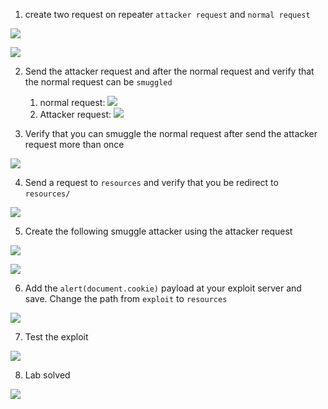 
1. create two request on repeater `attacker request` and `normal request`

![](Pasted_image_20231209191239.png)

![](Pasted_image_20231209191247.png)

2. Send the attacker request and after the normal request and verify that the normal request can be `smuggled`

	1. normal request:
![](Pasted_image_20231209191426.png)
	2. Attacker request:
![](Pasted_image_20231209191529.png)

3. Verify that you can smuggle the normal request after send the attacker request more than once

![](Pasted_image_20231209191644.png)

4. Send a request to `resources` and verify that you be redirect to `resources/`

![](Pasted_image_20231209191911.png)

5. Create the following smuggle attacker using the attacker request

![](Pasted_image_20231209192259.png)

![](Pasted_image_20231209192336.png)

6. Add the `alert(document.cookie)` payload at your exploit server and save. Change the path from `exploit` to `resources`

![](Pasted_image_20231209192700.png)

7. Test the exploit 

![](Pasted_image_20231209193126.png)

8. Lab solved 

![](Pasted_image_20231209193141.png)

